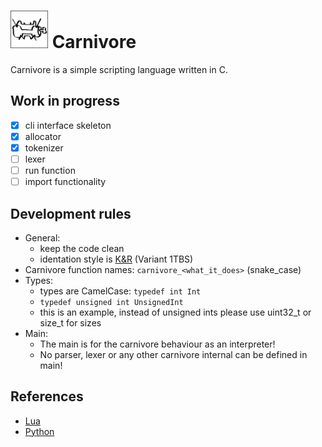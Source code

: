 # <img src="carnivore-logo.svg" alt="drawing" width="60" hight="60"/> Carnivore
Carnivore is a simple scripting language written in C.

## Work in progress
- [x] cli interface skeleton
- [x] allocator
- [x] tokenizer
- [ ] lexer
- [ ] run function
- [ ] import functionality

## Development rules
* General:
	* keep the code clean
	* identation style is [K&R](https://en.wikipedia.org/wiki/Indentation_style#K&R_style) (Variant 1TBS)
* Carnivore function names: `carnivore_<what_it_does>` (snake_case)
* Types:
	* types are CamelCase: `typedef int Int`
	* `typedef unsigned int UnsignedInt`
	* this is an example, instead of unsigned ints please use uint32_t or size_t for sizes
* Main:
	* The main is for the carnivore behaviour as an interpreter!
	* No parser, lexer or any other carnivore internal can be defined in main!
	
## References
 - [Lua](https://github.com/lua/lua)
 - [Python](https://github.com/python/cpython)
